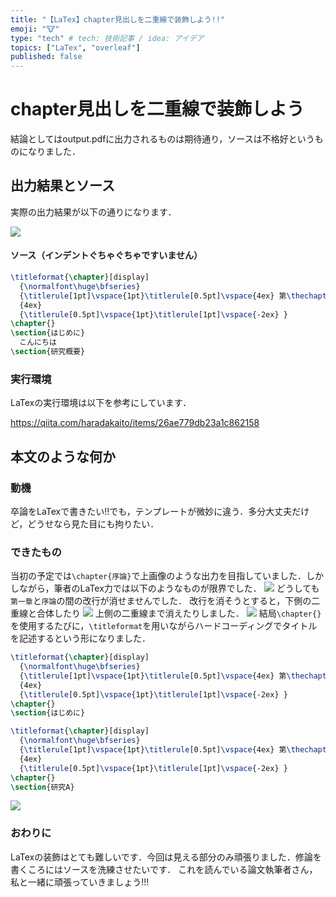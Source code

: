 ```yaml
---
title: "【LaTex】chapter見出しを二重線で装飾しよう!!"
emoji: "🐮"
type: "tech" # tech: 技術記事 / idea: アイデア
topics: ["LaTex", "overleaf"]
published: false
---
```

# chapter見出しを二重線で装飾しよう
結論としてはoutput.pdfに出力されるものは期待通り，ソースは不格好というものになりました．
## 出力結果とソース
実際の出力結果が以下の通りになります．

![](https://storage.googleapis.com/zenn-user-upload/629df37d70bc-20250114.png)

#### ソース（インデントぐちゃぐちゃですいません）
```latex
\titleformat{\chapter}[display] 
  {\normalfont\huge\bfseries} 
  {\titlerule[1pt]\vspace{1pt}\titlerule[0.5pt]\vspace{4ex} 第\thechapter{}章 序論}
  {4ex}
  {\titlerule[0.5pt]\vspace{1pt}\titlerule[1pt]\vspace{-2ex} }
\chapter{}
\section{はじめに}
  こんにちは
\section{研究概要}
```

### 実行環境
LaTexの実行環境は以下を参考にしています．

https://qiita.com/haradakaito/items/26ae779db23a1c862158

## 本文のような何か

### 動機
卒論をLaTexで書きたい!!でも，テンプレートが微妙に違う．多分大丈夫だけど，どうせなら見た目にも拘りたい．

### できたもの
当初の予定では`\chapter{序論}`で上画像のような出力を目指していました．しかしながら，筆者のLaTex力では以下のようなものが限界でした．
![](https://storage.googleapis.com/zenn-user-upload/f7819540c91d-20250114.png)
どうしても`第一章`と`序論`の間の改行が消せませんでした．
改行を消そうとすると，下側の二重線と合体したり
![](https://storage.googleapis.com/zenn-user-upload/5a99a0ad1fd9-20250114.png)
上側の二重線まで消えたりしました．
![](https://storage.googleapis.com/zenn-user-upload/25c7faf0c839-20250114.png)
結局`\chapter{}`を使用するたびに，`\titleformat`を用いながらハードコーディングでタイトルを記述するという形になりました．
```latex
\titleformat{\chapter}[display] 
  {\normalfont\huge\bfseries} 
  {\titlerule[1pt]\vspace{1pt}\titlerule[0.5pt]\vspace{4ex} 第\thechapter{}章 序論}
  {4ex}
  {\titlerule[0.5pt]\vspace{1pt}\titlerule[1pt]\vspace{-2ex} }
\chapter{}
\section{はじめに}

\titleformat{\chapter}[display] 
  {\normalfont\huge\bfseries} 
  {\titlerule[1pt]\vspace{1pt}\titlerule[0.5pt]\vspace{4ex} 第\thechapter{}章 関連研究}
  {4ex}
  {\titlerule[0.5pt]\vspace{1pt}\titlerule[1pt]\vspace{-2ex} }
\chapter{}
\section{研究A}
```
![](https://storage.googleapis.com/zenn-user-upload/83255db3c8f3-20250114.png)

### おわりに
LaTexの装飾はとても難しいです．今回は見える部分のみ頑張りました．修論を書くころにはソースを洗練させたいです．
これを読んでいる論文執筆者さん，私と一緒に頑張っていきましょう!!!